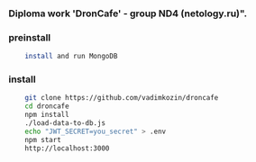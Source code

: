 ###  Diploma work 'DronCafe' - group ND4 (netology.ru)".

### preinstall
```bash
    install and run MongoDB
```

### install
```bash
    git clone https://github.com/vadimkozin/droncafe 
    cd droncafe
    npm install
    ./load-data-to-db.js
    echo "JWT_SECRET=you_secret" > .env
    npm start
    http://localhost:3000
```


